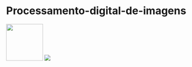 # Processamento-digital-de-imagens
<img src="https://upload.wikimedia.org/wikipedia/commons/thumb/c/c3/Python-logo-notext.svg/800px-Python-logo-notext.svg.png" width="100px" height="100px">

<img src="https://folhago.com.br/wp-content/uploads/2020/11/Cuidados-com-cachorro-aprenda-como-cuidar-de-seu-animal-de-estimacao-1.jpg">
